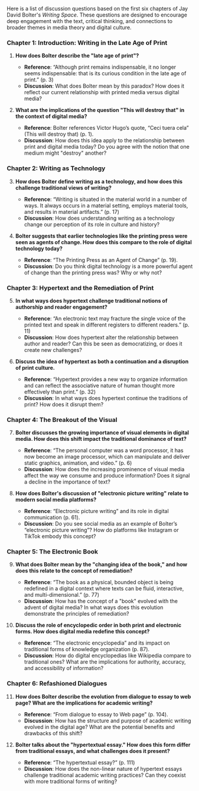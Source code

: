 Here is a list of discussion questions based on the first six chapters of Jay David Bolter's *Writing Space*. These questions are designed to encourage deep engagement with the text, critical thinking, and connections to broader themes in media theory and digital culture.

### **Chapter 1: Introduction: Writing in the Late Age of Print**
1. **How does Bolter describe the "late age of print"?**  
   - **Reference**: “Although print remains indispensable, it no longer seems indispensable: that is its curious condition in the late age of print.” (p. 3)
   - **Discussion**: What does Bolter mean by this paradox? How does it reflect our current relationship with printed media versus digital media?

2. **What are the implications of the question "This will destroy that" in the context of digital media?**  
   - **Reference**: Bolter references Victor Hugo’s quote, “Ceci tuera cela” (This will destroy that) (p. 1).
   - **Discussion**: How does this idea apply to the relationship between print and digital media today? Do you agree with the notion that one medium might "destroy" another?

### **Chapter 2: Writing as Technology**
3. **How does Bolter define writing as a technology, and how does this challenge traditional views of writing?**  
   - **Reference**: “Writing is situated in the material world in a number of ways. It always occurs in a material setting, employs material tools, and results in material artifacts.” (p. 17)
   - **Discussion**: How does understanding writing as a technology change our perception of its role in culture and history?

4. **Bolter suggests that earlier technologies like the printing press were seen as agents of change. How does this compare to the role of digital technology today?**  
   - **Reference**: “The Printing Press as an Agent of Change” (p. 19).
   - **Discussion**: Do you think digital technology is a more powerful agent of change than the printing press was? Why or why not?

### **Chapter 3: Hypertext and the Remediation of Print**
5. **In what ways does hypertext challenge traditional notions of authorship and reader engagement?**  
   - **Reference**: “An electronic text may fracture the single voice of the printed text and speak in different registers to different readers.” (p. 11)
   - **Discussion**: How does hypertext alter the relationship between author and reader? Can this be seen as democratizing, or does it create new challenges?

6. **Discuss the idea of hypertext as both a continuation and a disruption of print culture.**  
   - **Reference**: “Hypertext provides a new way to organize information and can reflect the associative nature of human thought more effectively than print.” (p. 32)
   - **Discussion**: In what ways does hypertext continue the traditions of print? How does it disrupt them?

### **Chapter 4: The Breakout of the Visual**
7. **Bolter discusses the growing importance of visual elements in digital media. How does this shift impact the traditional dominance of text?**  
   - **Reference**: “The personal computer was a word processor, it has now become an image processor, which can manipulate and deliver static graphics, animation, and video.” (p. 6)
   - **Discussion**: How does the increasing prominence of visual media affect the way we consume and produce information? Does it signal a decline in the importance of text?

8. **How does Bolter's discussion of "electronic picture writing" relate to modern social media platforms?**  
   - **Reference**: “Electronic picture writing” and its role in digital communication (p. 61).
   - **Discussion**: Do you see social media as an example of Bolter’s “electronic picture writing”? How do platforms like Instagram or TikTok embody this concept?

### **Chapter 5: The Electronic Book**
9. **What does Bolter mean by the "changing idea of the book," and how does this relate to the concept of remediation?**  
   - **Reference**: “The book as a physical, bounded object is being redefined in a digital context where texts can be fluid, interactive, and multi-dimensional.” (p. 77)
   - **Discussion**: How has the concept of a "book" evolved with the advent of digital media? In what ways does this evolution demonstrate the principles of remediation?

10. **Discuss the role of encyclopedic order in both print and electronic forms. How does digital media redefine this concept?**  
    - **Reference**: “The electronic encyclopedia” and its impact on traditional forms of knowledge organization (p. 87).
    - **Discussion**: How do digital encyclopedias like Wikipedia compare to traditional ones? What are the implications for authority, accuracy, and accessibility of information?

### **Chapter 6: Refashioned Dialogues**
11. **How does Bolter describe the evolution from dialogue to essay to web page? What are the implications for academic writing?**  
    - **Reference**: “From dialogue to essay to Web page” (p. 104).
    - **Discussion**: How has the structure and purpose of academic writing evolved in the digital age? What are the potential benefits and drawbacks of this shift?

12. **Bolter talks about the "hypertextual essay." How does this form differ from traditional essays, and what challenges does it present?**  
    - **Reference**: “The hypertextual essay?” (p. 111)
    - **Discussion**: How does the non-linear nature of hypertext essays challenge traditional academic writing practices? Can they coexist with more traditional forms of writing?
